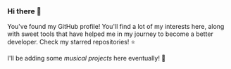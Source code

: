 ### Hi there 👋

You've found my GitHub profile! You'll find a lot of my interests here, along with sweet tools that have helped me in my journey to become a better developer. Check my starred repositories! ⭐️  

I'll be adding some _musical projects_ here eventually! 🎹

<!--
**actuallyitsnathaniel/actuallyitsnathaniel** is a ✨ _special_ ✨ repository because its `README.md` (this file) appears on your GitHub profile.

Here are some ideas to get you started:

- 🔭 I’m currently working on ...
- 🌱 I’m currently learning ...
- 👯 I’m looking to collaborate on ...
- 🤔 I’m looking for help with ...
- 💬 Ask me about ...
- 📫 How to reach me: ...
- 😄 Pronouns: ...
- ⚡ Fun fact: ...
-->
